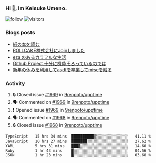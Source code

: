 ### Hi 👋, Im Keisuke Umeno.

<!--
**9renpoto/9renpoto** is a ✨ _special_ ✨ repository because its `README.md` (this file) appears on your GitHub profile.

Here are some ideas to get you started:

- 🔭 I’m currently working on ...
- 🌱 I’m currently learning ...
- 👯 I’m looking to collaborate on ...
- 🤔 I’m looking for help with ...
- 💬 Ask me about ...
- 📫 How to reach me: ...
- 😄 Pronouns: ...
- ⚡ Fun fact: ...
-->

![follow](https://img.shields.io/github/followers/9renpoto?label=Follow&style=social)
![visitors](https://komarev.com/ghpvc/?username=9renpoto&label=Profile%20views&color=0e75b6&style=flat)

### Blogs posts

<!-- BLOG-POST-LIST:START -->
- [紙の本を読む](https://9renpoto.win/entry/2024/02/25/reading-papar-book)
- [ROLLCAKE株式会社にJoinしました](https://9renpoto.win/entry/2024/02/11/join)
- [eza のあるカラフルな生活](https://9renpoto.win/entry/2024/02/01/eza)
- [Github Project 十分に機能そろっているのでは](https://9renpoto.win/entry/2024/01/14/gh-projects)
- [新年の休みを利用してasdfを卒業してmiseを触る](https://9renpoto.win/entry/2024/01/07/mise)
<!-- BLOG-POST-LIST:END -->

### Activity

<!--START_SECTION:activity-->
1. 🔒 Closed issue [#1969](https://github.com/9renpoto/upptime/issues/1969) in [9renpoto/upptime](https://github.com/9renpoto/upptime)
2. 🗣 Commented on [#1969](https://github.com/9renpoto/upptime/issues/1969#issuecomment-2024796931) in [9renpoto/upptime](https://github.com/9renpoto/upptime)
3. ❗ Opened issue [#1969](https://github.com/9renpoto/upptime/issues/1969) in [9renpoto/upptime](https://github.com/9renpoto/upptime)
4. 🗣 Commented on [#1968](https://github.com/9renpoto/upptime/issues/1968#issuecomment-2024556758) in [9renpoto/upptime](https://github.com/9renpoto/upptime)
5. 🔒 Closed issue [#1968](https://github.com/9renpoto/upptime/issues/1968) in [9renpoto/upptime](https://github.com/9renpoto/upptime)
<!--END_SECTION:activity-->

<!--START_SECTION:waka-->

```txt
TypeScript   15 hrs 34 mins  ██████████▒░░░░░░░░░░░░░░   41.11 %
JavaScript   10 hrs 27 mins  ███████░░░░░░░░░░░░░░░░░░   27.62 %
YAML         5 hrs 31 mins   ███▓░░░░░░░░░░░░░░░░░░░░░   14.60 %
Ruby         1 hr 43 mins    █░░░░░░░░░░░░░░░░░░░░░░░░   04.56 %
JSON         1 hr 23 mins    █░░░░░░░░░░░░░░░░░░░░░░░░   03.68 %
```

<!--END_SECTION:waka-->
